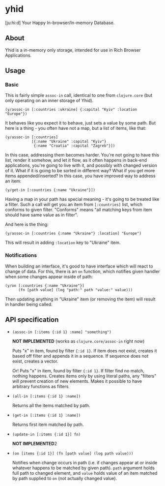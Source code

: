 # yhid

[ju:hi:d] Your Happy In-browser/In-memory Database.


## About

Yhid is a in-memory only storage, intended for use in Rich Browser Applications.


## Usage

### Basic

This is fairly simple `assoc-in` call, identical to one from `clojure.core` (but
only operating on an inner storage of Yhid).

    (y/assoc-in [:countries :ukraine] {:capital "Kyiv" :location "Europe"})

It behaves like you expect it to behave, just sets a value by some path. But
here is a thing - you often have not a map, but a list of items, like that:

    (y/assoc-in [:countries]
                [{:name "Ukraine" :capital "Kyiv"}
                 {:name "Croatia" :capital "Zagreb"}])

In this case, addressing them becomes harder. You're not going to have this
list, render it somehow, and let it flow, as it often happens in back-end
applications, you're going to live with it, and possibly with changed version of
it. What if it is going to be sorted in different way? What if you get more
items appended/inserted? In this case, you have improved way to address an item:

    (y/get-in [:countries {:name "Ukraine"}])

Having a map in your path has special meaning - it's going to be treated like a
filter. Such a call will get you an item from `[:countries]` list, which
conforms to given filter. "Conforms" means "all matching keys from item should
have same value as in filter".

And here is the thing:

    (y/assoc-in [:countries {:name "Ukraine"} :location] "Europe")

This will result in adding `:location` key to "Ukraine" item.

### Notifications

When building an interface, it's good to have interface which will react to
change of data. For this, there is an `on` function, which notifies given
handler when some changes appear inside of path:

    (y/on [:countries {:name "Ukraine"}]
          (fn [path value] (log "path:" path "value:" value)))

Then updating anything in "Ukraine" item (or removing the item) will result in
handler being called.


## API specification

- `(assoc-in [:items {:id 1} :name] "something")`

  **NOT IMPLEMENTED** (works as `clojure.core/assoc-in` right now)

  Puts "x" in item, found by filter `{:id 1}`. If item does not exist, creates
  it based off filter and appends it in a sequence. If sequence does not exist,
  creates a vector.

  Or! Puts "x" in item, found by filter `{:id 1}`. If filter find no match,
  nothing happens. Creates items only by using literal paths, any "filters" will
  prevent creation of new elements. Makes it possible to have arbitrary
  functions as filters

- `(all-in [:items {:id 1} :name])`

  Returns all the items matched by path.

- `(get-in [:items {:id 1} :name])`

  Returns first item matched by path.

- `(update-in [:items {:id 1}] fn)`

  **NOT IMPLEMENTED**2

- `(on [items {:id 1}] (fn [path value] (log path value)))`

  Notifies when change occurs in path (i.e. if changes appear at or inside
  whatever happens to be matched by given path). `path` argument holds full path
  to changed element, and `value` holds value of an item matched by path
  supplied to `on` (not actually changed value).
